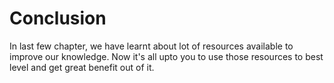 # Conclusion

In last few chapter, we have learnt about lot of resources available to improve our knowledge. Now it's all upto you to use those resources to best level and get great benefit out of it.
